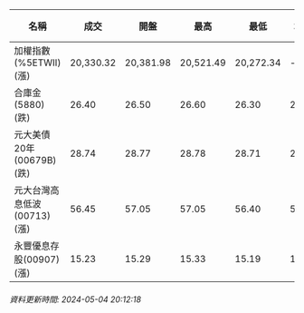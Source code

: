 | 名稱 | 成交 | 開盤 | 最高 | 最低 | 均價 | 成交金額(億) | 昨收 | 漲跌幅 | 漲跌 | 總量 | 昨量 | 振幅 |
| -------- | -------- | -------- | -------- |-------- | -------- | -------- |-------- |-------- |-------- | -------- | -------- |-------- |
|加權指數(%5ETWII) (漲)|20,330.32|20,381.98|20,521.49|20,272.34|-|4,057.83|20,222.44|0.53%|107.88|8,442,563|0|1.23%|
|合庫金(5880) (跌)|26.40|26.50|26.60|26.30|26.48|2.55|26.45|0.19%|0.05|9,613|12,152|1.13%|
|元大美債20年(00679B) (跌)|28.74|28.77|28.78|28.71|28.74|13.37|28.77|0.10%|0.03|46,532|29,778|0.24%|
|元大台灣高息低波(00713) (漲)|56.45|57.05|57.05|56.40|56.70|2.13|56.40|0.09%|0.05|3,749|3,663|1.15%|
|永豐優息存股(00907) (漲)|15.23|15.29|15.33|15.19|15.27|0.286|15.22|0.07%|0.01|1,870|1,685|0.92%|
###### 資料更新時間: 2024-05-04 20:12:18